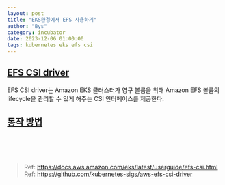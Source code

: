 ```yaml
---
layout: post
title: "EKS환경에서 EFS 사용하기"
author: "Bys"
category: incubator
date: 2023-12-06 01:00:00
tags: kubernetes eks efs csi
---
```


## [EFS CSI driver](https://docs.aws.amazon.com/ko_kr/eks/latest/userguide/efs-csi.html)
EFS CSI driver는 Amazon EKS 클러스터가 영구 볼륨을 위해 Amazon EFS 볼륨의 lifecycle을 관리할 수 있게 해주는 CSI 인터페이스를 제공한다. 


## [동작 방법](https://github.com/kubernetes-sigs/aws-load-balancer-controller/blob/main/docs/how-it-works.md)



<br><br><br>        

> Ref: https://docs.aws.amazon.com/eks/latest/userguide/efs-csi.html  
> Ref: https://github.com/kubernetes-sigs/aws-efs-csi-driver